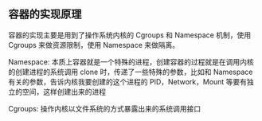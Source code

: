 

## 容器的实现原理

容器的实现主要是用到了操作系统内核的 Cgroups 和 Namespace 机制，使用 Cgroups 来做资源限制，使用 Namespace 来做隔离。

Namespace: 本质上容器就是一个特殊的进程，创建容器的过程就是在调用内核的创建进程的系统调用 clone 时，传递了一些特殊的参数，比如和 Namespace 有关的参数，告诉内核我要创建的这个进程的 PID，Network，Mount 等要有独立的空间，这样创建出来的进程

Cgroups: 操作内核以文件系统的方式暴露出来的系统调用接口